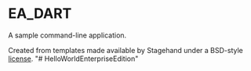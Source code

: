 # EA_DART

A sample command-line application.

Created from templates made available by Stagehand under a BSD-style
[license](https://github.com/dart-lang/stagehand/blob/master/LICENSE).
"# HelloWorldEnterpriseEdition" 
